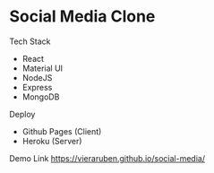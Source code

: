 ﻿# Social Media Clone

Tech Stack 
 - React
 - Material UI
 - NodeJS
 - Express
 - MongoDB

Deploy
 - Github Pages (Client)
 - Heroku (Server)

Demo Link
 https://vieraruben.github.io/social-media/ 
